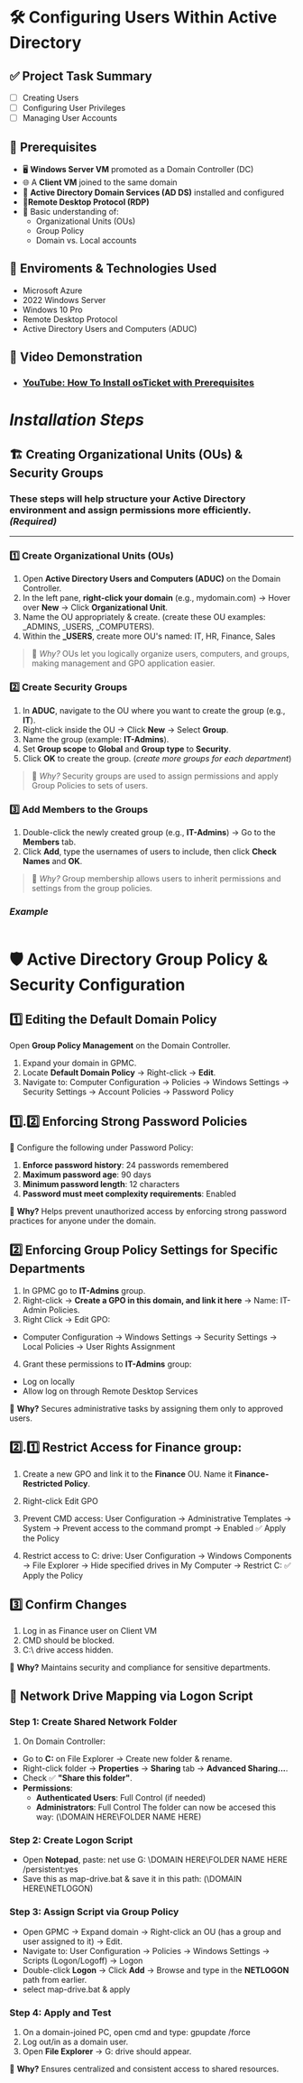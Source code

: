 # 🛠️ Configuring Users Within Active Directory

## ✅ Project Task Summary

- [ ] Creating Users
- [ ] Configuring User Privileges
- [ ] Managing User Accounts

## 📌 Prerequisites
- 🖥️ **Windows Server VM** promoted as a Domain Controller (DC)
- 🌐 A **Client VM** joined to the same domain
- 💼 **Active Directory Domain Services (AD DS)** installed and configured
- 📡**Remote Desktop Protocol (RDP)**
- 🧠 Basic understanding of:
  - Organizational Units (OUs)
  - Group Policy
  - Domain vs. Local accounts

    
## 🔗 Enviroments & Technologies Used 
-  Microsoft Azure
-  2022 Windows Server
-  Windows 10 Pro
-  Remote Desktop Protocol
-  Active Directory Users and Computers (ADUC)

  ## 🎥 Video Demonstration

- ### [YouTube: How To Install osTicket with Prerequisites](https://www.youtube.com)

# *Installation Steps*

## 🏗️ Creating Organizational Units (OUs) & Security Groups

 ### These steps will help structure your Active Directory environment and assign permissions more efficiently. *(Required)*

---

### 1️⃣ Create Organizational Units (OUs)

1. Open **Active Directory Users and Computers (ADUC)** on the Domain Controller.
2. In the left pane, **right-click your domain** (e.g., mydomain.com) → Hover over **New** → Click **Organizational Unit**.
3. Name the OU appropriately & create. (create these OU examples: _ADMINS, _USERS, _COMPUTERS).
4. Within the **_USERS**, create more OU's named: IT, HR, Finance, Sales 

> 📌 *Why?* OUs let you logically organize users, computers, and groups, making management and GPO application easier.


### 2️⃣ Create Security Groups

1. In **ADUC**, navigate to the OU where you want to create the group (e.g., **IT**).
2. Right-click inside the OU → Click **New** → Select **Group**.
3. Name the group (example: **IT-Admins**).
4. Set **Group scope** to **Global** and **Group type** to **Security**.
5. Click **OK** to create the group.
   (*create more groups for each department*)

> 📌 *Why?* Security groups are used to assign permissions and apply Group Policies to sets of users.


### 3️⃣ Add Members to the Groups

1. Double-click the newly created group (e.g., **IT-Admins**) → Go to the **Members** tab.
2. Click **Add**, type the usernames of users to include, then click **Check Names** and **OK**.

> 📌 *Why?* Group membership allows users to inherit permissions and settings from the group policies.

### *Example*

<IMAGE>




# 🛡️ Active Directory Group Policy & Security Configuration

## 1️⃣ Editing the Default Domain Policy
Open **Group Policy Management** on the Domain Controller.
1. Expand your domain in GPMC.
2. Locate **Default Domain Policy** → Right-click → **Edit**.
3. Navigate to:
  Computer Configuration → Policies → Windows Settings → Security Settings → Account Policies → Password Policy

  ## 1️⃣.2️⃣ Enforcing Strong Password Policies
🔹 Configure the following under Password Policy:
1. **Enforce password history**: 24 passwords remembered
2. **Maximum password age**: 90 days
3. **Minimum password length**: 12 characters
4. **Password must meet complexity requirements**: Enabled

📌 **Why?** Helps prevent unauthorized access by enforcing strong password practices for anyone under the domain.


## 2️⃣ Enforcing Group Policy Settings for Specific Departments
1. In GPMC go to **IT-Admins** group.
2. Right-click → **Create a GPO in this domain, and link it here** → Name: IT-Admin Policies.
3. Right Click → Edit GPO:
  - Computer Configuration → Windows Settings → Security Settings → Local Policies → User Rights Assignment
4. Grant these permissions to **IT-Admins** group:
  - Log on locally
  - Allow log on through Remote Desktop Services

📌 **Why?** Secures administrative tasks by assigning them only to approved users.


## 2️⃣.1️⃣ Restrict Access for Finance group:
1. Create a new GPO and link it to the **Finance** OU. Name it **Finance-Restricted Policy**.
2. Right-click Edit GPO
  
  3. Prevent CMD access:
    User Configuration → Administrative Templates → System → Prevent access to the command prompt → Enabled
        ✅ Apply the Policy
    
  4. Restrict access to C: drive:
    User Configuration → Windows Components → File Explorer → Hide specified drives in My Computer → Restrict C:
        ✅ Apply the Policy

## 3️⃣ Confirm Changes
1. Log in as Finance user on Client VM
2. CMD should be blocked.
3. C:\ drive access hidden.

📌 **Why?** Maintains security and compliance for sensitive departments.


## 🚀 Network Drive Mapping via Logon Script

### Step 1: Create Shared Network Folder
1. On Domain Controller:
  - Go to **C:** on File Explorer → Create new folder & rename.
  - Right-click folder → **Properties** → **Sharing** tab → **Advanced Sharing...**.
  - Check ✅ **"Share this folder"**.
  - **Permissions**:
    - **Authenticated Users**: Full Control (if needed)
    - **Administrators**: Full Control
 The folder can now be accesed this way: (\\DOMAIN HERE\FOLDER NAME HERE)


### Step 2: Create Logon Script
- Open **Notepad**, paste:
  net use G: \\DOMAIN HERE\FOLDER NAME HERE /persistent:yes
- Save this as map-drive.bat & save it in this path: (\\DOMAIN HERE\NETLOGON)


### Step 3: Assign Script via Group Policy
- Open GPMC → Expand domain → Right-click an OU (has a group and user assigned to it) → Edit.
- Navigate to:
  User Configuration → Policies → Windows Settings → Scripts (Logon/Logoff) → Logon
- Double-click **Logon** → Click **Add** → Browse and type in the **NETLOGON** path from earlier.
- select map-drive.bat & apply 


### Step 4: Apply and Test
1. On a domain-joined PC, open cmd and type:
   gpupdate /force
2. Log out/in as a domain user.
3. Open **File Explorer** → G: drive should appear.

📌 **Why?** Ensures centralized and consistent access to shared resources.

